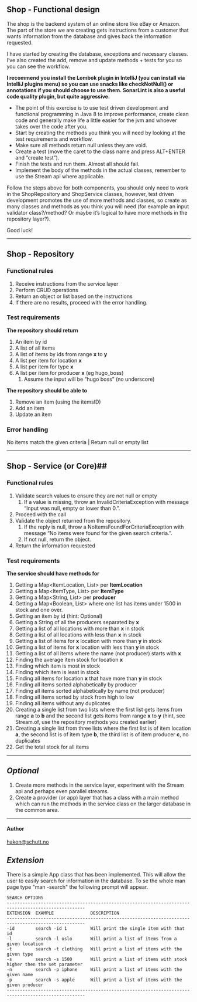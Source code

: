 ## Shop - Functional design ##
The shop is the backend system of an online store like eBay or Amazon. The part of the store we are creating gets instructions from a customer that wants information from the database and gives back the information requested.

I have started by creating the database, exceptions and necessary classes. I’ve also created the add, remove and update methods + tests for you so you can see the workflow.

**I recommend you install the Lombok plugin in IntelliJ (you can install via IntelliJ plugins menu) so you can use snacks like checkNotNull() or annotations if you should choose to use them.
SonarLint is also a useful code quality plugin, but quite aggressive.**

* The point of this exercise is to use test driven development and functional programming in Java 8 to improve performance, create clean code and generally make life a little easier for the jvm and whoever takes over the code after you.
* Start by creating the methods you think you will need by looking at the test requirements and workflow.
* Make sure all methods return null unless they are void.
* Create a test (move the caret to the class name and press ALT+ENTER and “create test”).
* Finish the tests and run them. Almost all should fail.
* Implement the body of the methods in the actual classes, remember to use the Stream api where applicable.

Follow the steps above for both components, you should only need to work in the ShopRepository and ShopService classes, however, test driven development promotes the use of more methods and classes, so create as many classes and methods as you think you will need (for example an input validator class?/method? Or maybe it’s logical to have more methods in the repository layer?).

Good luck!


---

## Shop - Repository ##

### Functional rules ###
1. Receive instructions from the service layer
2. Perform CRUD operations
3. Return an object or list based on the instructions
4. If there are no results, proceed with the error handling.


### Test requirements ###

**The repository should return**

1. An item by id
2. A list of all items 
3. A list of items by ids from range **x** to **y**
4. A list per item for location **x**
5. A list per item for type **x**
6. A list per item for producer **x** (eg hugo_boss)
	1. Assume the input will be “hugo boss” (no underscore)
	
**The repository should be able to**

1. Remove an item (using the itemsID)
2. Add an item
3. Update an item

### Error handling ##
No items match the given criteria | Return null or empty list


---

## Shop - Service (or Core)##

### Functional rules ###
1. Validate search values to ensure they are not null or empty
	1. If a value is missing, throw an InvalidCriteriaException with message “Input was null, empty or lower than 0.”.
2. Proceed with the call
3. Validate the object returned from the repository.
	1. If the reply is null, throw a NoItemsFoundForCriteriaException with message “No items were found for the given search criteria.”.
	2. If not null, return the object.
4. Return the information requested


### Test requirements ##

**The service should have methods for**

1. Getting a Map<ItemLocation, List<Item>> per **ItemLocation**
2. Getting a Map<ItemType, List<Item>> per **ItemType**
3. Getting a Map<String, List<Item>> per **producer**
4. Getting a Map<Boolean, List<Item>> where one list has items under 1500 in stock and one over.
5. Getting an item by id (hint: Optional)
6. Getting a String of all the producers separated by **x**
7. Getting a list of all locations with more than **x** in stock
8. Getting a list of all locations with less than **x** in stock
9. Getting a list of items for **x** location with more than **y** in stock
10. Getting a list of items for **x** location with less than **y** in stock
11. Getting a list of all items where the name (not producer) starts with **x**
12. Finding the average item stock for location **x**
14. Finding which item is most in stock
15. Finding which item is least in stock
16. Finding all items for location **x** that have more than **y** in stock
17. Finding all items sorted alphabetically by producer
18. Finding all items sorted alphabetically by name (not producer)
19. Finding all items sorted by stock from high to low
20. Finding all items without any duplicates
21. Creating a single list from two lists where the first list gets items from range **a** to **b** and the second list gets items from range **x** to **y** (hint, see Stream.of, use the repository methods you created earlier)
22. Creating a single list from three lists where the first list is of item location **a**, the second list is of item type **b**, the third list is of item producer **c**, no duplicates
23. Get the total stock for all items


---

## ***Optional*** ##

1. Create more methods in the service layer, experiment with the Stream api and perhaps even parallel streams.
2. Create a provider (or app) layer that has a class with a main method which can run the methods in the service class on the larger database in the common area.


---

#### Author ####
hakon@schutt.no

## ***Extension*** ##

There is a simple App class that has been implemented. This will allow the user to easily search for information in the database. To se the whole man page type "man -search" the following prompt will appear.
 
    SEARCH OPTIONS                                    
    ----------------------------------------------------------------------------------------------------
    EXTENSION  EXAMPLE              DESCRIPTION                             
    ----------------------------------------------------------------------------------------------------
    -id        search -id 1         Will print the single item with that id 
    -l         search -l oslo       Will print a list of items from a given location
    -t         search -t clothing   Will print a list of items with the given type
    -s         search -s 1500       Will print a list of items with stock higher then the set parameter
    -n         search -p iphone     Will print a list of items with the given name
    -p         search -s apple      Will print a list of items with the given producer
    ----------------------------------------------------------------------------------------------------